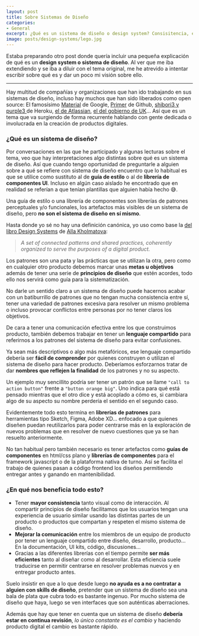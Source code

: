 ```yaml
---
layout: post
title: Sobre Sistemas de Diseño
categories:
- General
excerpt: ¿Qué es un sistema de diseño o design system? Consisitencia, eficiencia, y mejorar la comunicación dentro del equipo son sus principales beneficios
image: posts/design-systems/lego.jpg
---
```


Estaba preparando otro post donde quería incluir una pequeña explicación de qué es un **design system o sistema de diseño**. Al ver que me iba extendiendo y se iba a diluir con el tema original, me he atrevido a intentar escribir sobre qué es y dar un poco mi visión sobre ello.

---

Hay multitud de compañías y organizaciones que han ido trabajando en sus sistemas de diseño, incluso hay muchos que han sido liberados como open source: El famosísimo [Material](https://material.io/) de Google, [Primer](https://primer.style/) de Github, [shibori3 y purple3 ](https://design.herokai.com/) de Heroku, [el de Atlassian](https://atlassian.design/), [el del gobierno de UK](https://design-system.service.gov.uk/)... Así que es un tema que va surgiendo de forma recurrente hablando con gente dedicada o involucrada en la creación de productos digitales.

### ¿Qué es un sistema de diseño?

Por conversaciones en las que he participado y algunas lecturas sobre el tema, veo que hay interpretaciones algo distintas sobre qué es un sistema de diseño.
Así que cuando tengo oportunidad de preguntarle a alguien sobre a qué se refiere con sistema de diseño encuentro que lo habitual es que se utilice como sustituto al de **guía de estilo** o al de **librería de componentes UI**. Incluso en algún caso aislado he encontrado que en realidad se referían a que tenían plantillas que alguien había hecho 😅.

Una guía de estilo o una librería de componentes son librerías de patrones perceptuales y/o funcionales, los artefactos más visibles de un sistema de diseño, pero **no son el sistema de diseño en sí mismo**.

Hasta donde yo sé no hay una definición canónica, yo uso como base la [del libro Design Systems](https://designsystemsbook.com/) de [Alla Kholmatova](http://craftui.com/):

> *A set of connected patterns and shared practices, coherently organized to serve the purposes of a digital product.*

Los patrones son una pata y las prácticas que se utilizan la otra, pero como en cualquier otro producto debemos marcar unas **metas u objetivos** además de tener una serie de **principios de diseño** que estén acordes, todo ello nos servirá como guía para la sistematización.

No darle un sentido claro a un sistema de diseño puede hacernos acabar con un batiburrillo de patrones que no tengan mucha consistencia entre sí, tener una variedad de patrones excesiva para resolver un mismo problema o incluso provocar conflictos entre personas por no tener claros los objetivos.

De cara a tener una comunicación efectiva entre los que construimos producto, también debemos trabajar en tener un **lenguaje compartido** para referirnos a los patrones del sistema de diseño para evitar confusiones.

Ya sean más descriptivos o algo más metafóricos, ese lenguaje compartido debería ser **fácil de comprender** por quienes construyen o utilizan el sistema de diseño para hacer producto. Deberíamos esforzarnos tratar de dar **nombres que reflejen la finalidad** de los patrones y no su aspecto.

Un ejemplo muy sencillito podría ser tener un patrón que se llame `"call to action button"` frente a `"button orange big"`. Uno indica para qué está pensado mientras que el otro dice y está acoplado a cómo es, si cambiara algo de su aspecto su nombre perdería el sentido en el segundo caso.

Evidentemente todo esto termina en **librerías de patrones** para herramientas tipo Sketch, Figma, Adobe XD... enfocado a que quienes diseñen puedan reutilizarlos para poder centrarse más en la exploración de nuevos problemas que en resolver de nuevo cuestiones que ya se han resuelto anteriormente.

No tan habitual pero también necesario es tener artefactos como **guías de componentes** en html/css plano y **librerías de componentes** para el framework javascript o de la plataforma nativa de turno. Así se facilita el trabajo de quienes pasan a código frontend los diseños permitiendo entregar antes y ganando en mantenibilidad.

### ¿En qué nos beneficia todo esto?

- Tener **mayor consistencia** tanto visual como de interacción. Al compartir principios de diseño facilitamos que los usuarios tengan una experiencia de usuario similar usando las distintas partes de un producto o productos que compartan y respeten el mismo sistema de diseño.
- **Mejorar la comunicación** entre los miembros de un equipo de producto por tener un lenguaje compartido entre diseño, desarrollo, producto... En la documentación, UI kits, código, discusiones...
- Gracias a las diferentes librerías con el tiempo permite **ser más eficientes** tanto al diseñar como al desarrollar. Esta eficiencia suele traducirse en permitir centrarse en resolver problemas nuevos y en entregar producto antes.

Suelo insistir en que a lo que desde luego **no ayuda es a no contratar a alguien con skills de diseño**, pretender que un sistema de diseño sea una bala de plata que cubra todo es bastante ingenuo. Por mucho sistema de diseño que haya, luego se ven interfaces que son auténticas aberraciones.

Además que hay que tener en cuenta que un sistema de diseño **debería estar en continua revisión**, *lo único constante es el cambio* y haciendo producto digital el cambio es bastante rápido.
